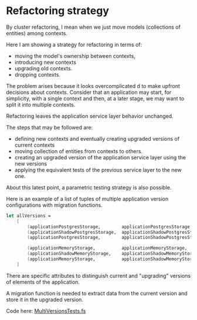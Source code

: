 # Refactoring strategy

By cluster refactoring, I mean when we just move models (collections of entities) among contexts.

Here I am showing a strategy for refactoring in terms of:  
- moving the model's ownership between contexts, 
- introducing new contexts 
- upgrading old contexts.
- dropping contexts.

The problem arises because it looks overcomplicated d to make upfront decisions about contexts. Consider that an application may start, for simplicity, with a single context and then, at a later stage, we may want to split it into multiple contexts.

Refactoring leaves the application service layer behavior unchanged.

The steps that may be followed are:
- defining new contexts and eventually creating upgraded versions of current contexts
- moving collection of entities from contexts to others.
- creating an upgraded version of the application service layer using the new versions
- applying the equivalent tests of the previous service layer to the new one.

About this latest point, a parametric testing strategy is also possible.

Here is an example of a list of tuples of multiple application version configurations with migration functions.
 
```FSharp
let allVersions =
    [
        (applicationPostgresStorage,        applicationPostgresStorage,       fun () -> () |> Result.Ok)
        (applicationShadowPostgresStorage,  applicationShadowPostgresStorage, fun () -> () |> Result.Ok)
        (applicationPostgresStorage,        applicationShadowPostgresStorage, applicationPostgresStorage._migrator.Value)

        (applicationMemoryStorage,          applicationMemoryStorage,         fun () -> () |> Result.Ok)
        (applicationShadowMemoryStorage,    applicationShadowMemoryStorage,   fun () -> () |> Result.Ok)
        (applicationMemoryStorage,          applicationShadowMemoryStorage,   applicationMemoryStorage._migrator.Value)
    ]
```

There are specific attributes to distinguish current and "upgrading" versions of elements of the application. 

A migration function is needed to extract data from the current version and store it in the upgraded version.

Code here: [MultiVersionsTests.fs](https://github.com/tonyx/Sharpino/blob/main/Sharpino.Sample.Test/MultiVersionsTests.fs)

